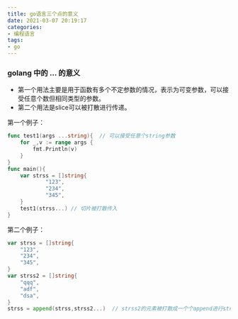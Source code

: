 ```yaml
---
title: go语言三个点的意义
date: 2021-03-07 20:19:17
categories:
- 编程语言
tags:
- go
---
```


### golang 中的  ...  的意义

- 第一个用法主要是用于函数有多个不定参数的情况，表示为可变参数，可以接受任意个数但相同类型的参数。
- 第二个用法是slice可以被打散进行传递。

第一个例子：

```go
func test1(args ...string){  // 可以接受任意个string参数
	for _,v := range args {
		fmt.Println(v)
	}
}
func main(){
	var strss = []string{
			"123",
			"234",
			"345",
	}
	test1(strss...) // 切片被打散传入
}
```

第二个例子：

```go l
var strss = []string{
	"123",
	"234",
	"345",
}
var strss2 = []string{
	"qqq",
	"adf",
	"dsa",
}
strss = append(strss,strss2...)  // strss2的元素被打散成一个个append进行strss
```

